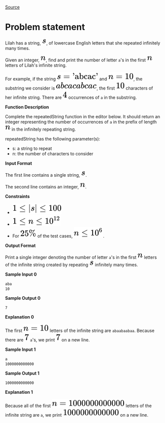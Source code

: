 [Source](https://www.hackerrank.com/challenges/repeated-string/problem)
# Problem statement
Lilah has a string, ![](./Resources/Element1.svg), of lowercase English letters that she repeated infinitely many times.

Given an integer, ![](./Resources/Element2.svg), find and print the number of letter ```a```'s in the first ![](./Resources/Element2.svg) letters of Lilah's infinite string.

For example, if the string ![](./Resources/Element3.svg) and ![](./Resources/Element4.svg), the substring we consider is ![](./Resources/Element5.svg), the first ![](./Resources/Element6.svg) characters of her infinite string.  There are ![](./Resources/Element7.svg) occurrences of ```a``` in the substring.  


**Function Description**  

Complete the repeatedString function in the editor below.  It should return an integer representing the number of occurrences of ```a``` in the prefix of length ![](./Resources/Element2.svg) in the infinitely repeating string.  

repeatedString has the following parameter(s):  


* s: a string to repeat  
* n: the number of characters to consider  

**Input Format**

The first line contains a single string, ![](./Resources/Element1.svg). 


The second line contains an integer, ![](./Resources/Element2.svg).


**Constraints**


* ![](./Resources/Element8.svg)
* ![](./Resources/Element9.svg)
* For ![](./Resources/Element10.svg) of the test cases, ![](./Resources/Element11.svg).

**Output Format**

Print a single integer denoting the number of letter ```a```'s in the first ![](./Resources/Element2.svg) letters of the infinite string created by repeating ![](./Resources/Element1.svg) infinitely many times.


**Sample Input 0**

```
aba
10
```

**Sample Output 0**

```
7
```

**Explanation 0** 


The first ![](./Resources/Element4.svg) letters of the infinite string are ```abaabaabaa```. Because there are ![](./Resources/Element12.svg) ```a```'s, we print ![](./Resources/Element12.svg) on a new line.


**Sample Input 1**

```
a
1000000000000
```

**Sample Output 1**

```
1000000000000
```

**Explanation 1** 


Because all of the first ![](./Resources/Element13.svg) letters of the infinite string are ```a```, we print ![](./Resources/Element14.svg) on a new line.

